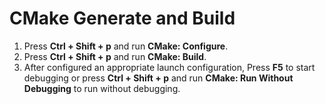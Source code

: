 # CMake Generate and Build

1. Press **Ctrl + Shift + p** and run **CMake: Configure**.
2. Press **Ctrl + Shift + p** and run **CMake: Build**.
3. After configured an appropriate launch configuration, Press **F5** to start debugging or press **Ctrl + Shift + p** and run **CMake: Run Without Debugging** to run without debugging.
